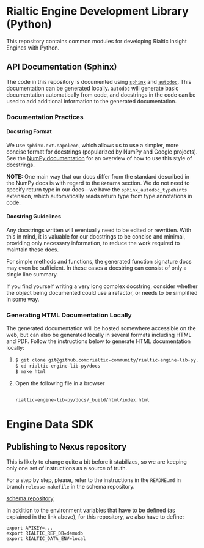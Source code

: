# Rialtic Engine Development Library (Python)

This repository contains common modules for developing Rialtic Insight Engines with Python.

## API Documentation (Sphinx)

The code in this repository is documented using [`sphinx`](https://www.sphinx-doc.org/en/master/) and
[`autodoc`](https://www.sphinx-doc.org/en/master/usage/extensions/autodoc.html#module-sphinx.ext.autodoc). This
documentation can be generated locally. `autodoc` will generate basic documentation automatically from code, and
docstrings in the code can be used to add additional information to the generated documentation.

### Documentation Practices

#### Docstring Format

We use `sphinx.ext.napoleon`, which allows us to use a simpler, more concise format for docstrings
(popularized by NumPy and Google projects). See
the [NumPy documentation](https://numpydoc.readthedocs.io/en/latest/format.html#docstring-standard)
for an overview of how to use this style of docstrings.

**NOTE:** One main way that our docs differ from the standard described in the NumPy docs is with regard to
the `Returns` section. We do not need to specify return type in our docs—we have the
`sphinx_autodoc_typehints` extension, which automatically reads return type from type annotations in code.

#### Docstring Guidelines

Any docstrings written will eventually need to be edited or rewritten. With this in mind, it is valuable for our
docstrings to be concise and minimal, providing only necessary information, to reduce the work required to maintain
these docs.

For simple methods and functions, the generated function signature docs may even be sufficient. In these cases a
docstring can consist of only a single line summary.

If you find yourself writing a very long complex docstring, consider whether the object being documented could use a
refactor, or needs to be simplified in some way.

### Generating HTML Documentation Locally

The generated documentation will be hosted somewhere accessible on the web, but can also be generated locally in several
formats including HTML and PDF. Follow the instructions below to generate HTML documentation locally:

1.  ```bash
    $ git clone git@github.com:rialtic-community/rialtic-engine-lib-py.git
    $ cd rialtic-engine-lib-py/docs
    $ make html
    ```
    
2. Open the following file in a browser
    ```bash

    rialtic-engine-lib-py/docs/_build/html/index.html
    ```

# Engine Data SDK


## Publishing to Nexus repository

This is likely to change quite a bit before it stabilizes, so we are 
keeping only one set of instructions as 
a source of truth.

For a step by step, please, refer to the instructions in the `README.md` in 
branch `release-makefile` in the schema repository.

[schema repository](https://github.com/rialtic-community/insight-engine-schema-python/blob/develop/README.md)

In addition to the environment variables that have to be defined (as explained in the link above), 
for this repository, we also have to define:

```shell
export APIKEY=...
export RIALTIC_REF_DB=demodb
export RIALTIC_DATA_ENV=local
```